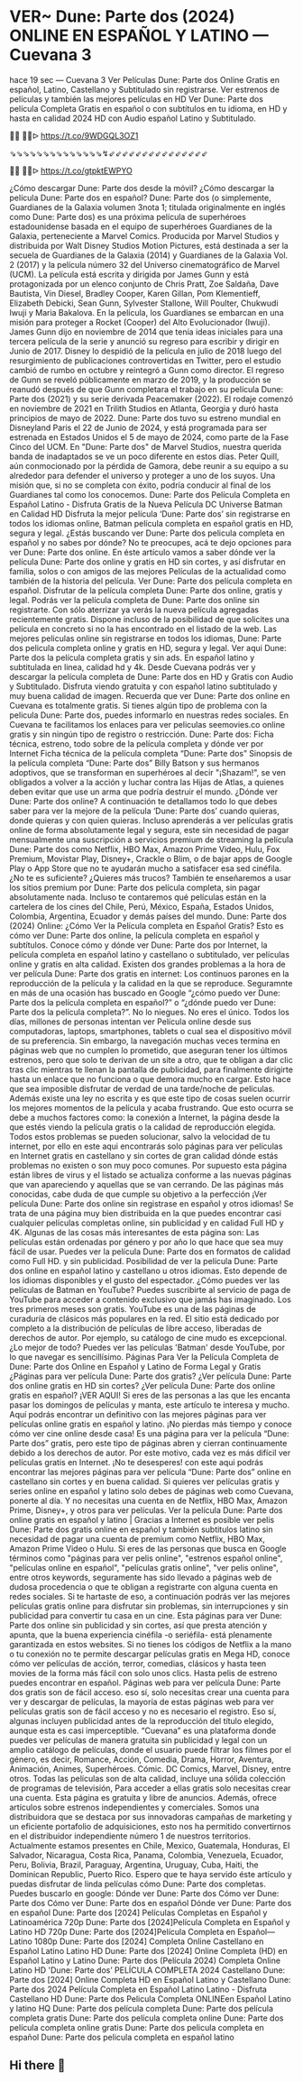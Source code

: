 VER~ Dune: Parte dos (2024) ONLINE EN ESPAÑOL Y LATINO — Cuevana 3
=
hace 19 sec — Cuevana 3 Ver Películas Dune: Parte dos Online Gratis en español, Latino, Castellano y Subtitulado sin registrarse. Ver estrenos de películas y también las mejores películas en HD Ver Dune: Parte dos película Completa Gratis en español o con subtítulos en tu idioma, en HD y hasta en calidad 2024 HD con Audio español Latino y Subtitulado.

🔴🔴 🔴🔴ᐅ  https://t.co/9WDGQL3OZ1

⇘⇘⇘⇘⇘⇘⇘⇘⇘⇘⇘⇘⇘⇘↯⇙⇙⇙⇙⇙⇙⇙⇙⇙⇙⇙⇙⇙⇙⇙

🔴🔴 🔴🔴ᐅ  https://t.co/gtpktEWPYO


¿Cómo descargar Dune: Parte dos desde la móvil? ¿Cómo descargar la película Dune: Parte dos en español?
Dune: Parte dos (o simplemente, Guardianes de la Galaxia volumen 3nota 1; titulada originalmente en inglés como Dune: Parte dos) es una próxima película de superhéroes estadounidense basada en el equipo de superhéroes Guardianes de la Galaxia, perteneciente a Marvel Comics. Producida por Marvel Studios y distribuida por Walt Disney Studios Motion Pictures, está destinada a ser la secuela de Guardianes de la Galaxia (2014) y Guardianes de la Galaxia Vol. 2 (2017) y la película número 32 del Universo cinematográfico de Marvel (UCM). La película está escrita y dirigida por James Gunn y está protagonizada por un elenco conjunto de Chris Pratt, Zoe Saldaña, Dave Bautista, Vin Diesel, Bradley Cooper, Karen Gillan, Pom Klementieff, Elizabeth Debicki, Sean Gunn, Sylvester Stallone, Will Poulter, Chukwudi Iwuji y Maria Bakalova. En la película, los Guardianes se embarcan en una misión para proteger a Rocket (Cooper) del Alto Evolucionador (Iwuji).
James Gunn dijo en noviembre de 2014 que tenía ideas iniciales para una tercera película de la serie y anunció su regreso para escribir y dirigir en Junio de 2017. Disney lo despidió de la película en julio de 2018 luego del resurgimiento de publicaciones controvertidas en Twitter, pero el estudio cambió de rumbo en octubre y reintegró a Gunn como director. El regreso de Gunn se reveló públicamente en marzo de 2019, y la producción se reanudó después de que Gunn completara el trabajo en su película Dune: Parte dos (2021) y su serie derivada Peacemaker (2022). El rodaje comenzó en noviembre de 2021 en Trilith Studios en Atlanta, Georgia y duró hasta principios de mayo de 2022.
Dune: Parte dos tuvo su estreno mundial en Disneyland Paris el 22 de Junio de 2024, y está programada para ser estrenada en Estados Unidos el 5 de mayo de 2024, como parte de la Fase Cinco del UCM.
En "Dune: Parte dos" de Marvel Studios, nuestra querida banda de inadaptados se ve un poco diferente en estos días. Peter Quill, aún conmocionado por la pérdida de Gamora, debe reunir a su equipo a su alrededor para defender el universo y proteger a uno de los suyos. Una misión que, si no se completa con éxito, podría conducir al final de los Guardianes tal como los conocemos.
Dune: Parte dos Película Completa en Español Latino - Disfruta Gratis de la Nueva Película DC Universe Batman en Calidad HD
Disfruta la mejor película ‘Dune: Parte dos’ sin registrarse en todos los idiomas online, Batman película completa en español gratis en HD, segura y legal.
¿Estás buscando ver Dune: Parte dos pelicula completa en español y no sabes por dónde? No te preocupes, acá te dejo opciones para ver Dune: Parte dos online.
En éste artículo vamos a saber dónde ver la película Dune: Parte dos online y gratis en HD sin cortes, y así disfrutar en familia, solos o con amigos de las mejores Películas de la actualidad como también de la historia del película.
Ver Dune: Parte dos película completa en español. Disfrutar de la película completa Dune: Parte dos online, gratis y legal.
Podrás ver la película completa de Dune: Parte dos online sin registrarte. Con sólo aterrizar ya verás la nueva película agregadas recientemente gratis.
Dispone incluso de la posibilidad de que solicites una película en concreto si no la has encontrado en el listado de la web.
Las mejores peliculas online sin registrarse en todos los idiomas, Dune: Parte dos pelicula completa online y gratis en HD, segura y legal.
Ver aqui Dune: Parte dos la película completa gratis y sin ads. En español latino y subtitulada en linea, calidad hd y 4k.
Desde Cuevana podrás ver y descargar la película completa de Dune: Parte dos en HD y Gratis con Audio y Subtitulado.
Disfruta viendo gratuita y con español latino subtitulado y muy buena calidad de imagen.
Recuerda que ver Dune: Parte dos online en Cuevana es totalmente gratis.
Si tienes algún tipo de problema con la pelicula Dune: Parte dos, puedes informarlo en nuestras redes sociales.
En Cuevana te facilitamos los enlaces para ver peliculas seemovies.co online gratis y sin ningún tipo de registro o restricción.
Dune: Parte dos: Ficha técnica, estreno, todo sobre de la película completa y dónde ver por Internet
Ficha técnica de la película completa “Dune: Parte dos”
Sinopsis de la película completa “Dune: Parte dos”
Billy Batson y sus hermanos adoptivos, que se transforman en superhéroes al decir "¡Shazam!", se ven obligados a volver a la acción y luchar contra las Hijas de Atlas, a quienes deben evitar que use un arma que podría destruir el mundo.
¿Dónde ver Dune: Parte dos online?
A continuación te detallamos todo lo que debes saber para ver la mejore de la película ‘Dune: Parte dos’ cuando quieras, donde quieras y con quien quieras.
Incluso aprenderás a ver películas gratis online de forma absolutamente legal y segura, este sin necesidad de pagar mensualmente una suscripción a servicios premium de streaming la película Dune: Parte dos como Netflix, HBO Max, Amazon Prime Video, Hulu, Fox Premium, Movistar Play, Disney+, Crackle o Blim, o de bajar apps de Google Play o App Store que no te ayudarán mucho a satisfacer esa sed cinéfila.
¿No te es suficiente? ¿Quieres más trucos? También te enseñaremos a usar los sitios premium por Dune: Parte dos película completa, sin pagar absolutamente nada.
Incluso te contaremos qué películas están en la cartelera de los cines del Chile, Perú, México, España, Estados Unidos, Colombia, Argentina, Ecuador y demás países del mundo.
Dune: Parte dos (2024) Online: ¿Cómo Ver la Película completa en Español Gratis?
Esto es cómo ver Dune: Parte dos online, la película completa en español y subtítulos.
Conoce cómo y dónde ver Dune: Parte dos por Internet, la película completa en español latino y castellano o subtitulado, ver películas online y gratis en alta calidad.
Existen dos grandes problemas a la hora de ver película Dune: Parte dos gratis en internet: Los continuos parones en la reproducción de la película y la calidad en la que se reproduce.
Seguramnte en más de una ocasión has buscado en Google “¿cómo puedo ver Dune: Parte dos la película completa en español?” o “¿dónde puedo ver Dune: Parte dos la película completa?”.
No lo niegues. No eres el único. Todos los días, millones de personas intentan ver Película online desde sus computadoras, laptops, smartphones, tablets o cual sea el dispositivo móvil de su preferencia.
Sin embargo, la navegación muchas veces termina en páginas web que no cumplen lo prometido, que aseguran tener los últimos estrenos, pero que solo te derivan de un site a otro, que te obligan a dar clic tras clic mientras te llenan la pantalla de publicidad, para finalmente dirigirte hasta un enlace que no funciona o que demora mucho en cargar.
Esto hace que sea imposible disfrutar de verdad de una tarde/noche de películas. Además existe una ley no escrita y es que este tipo de cosas suelen ocurrir los mejores momentos de la película y acaba frustrando.
Que esto ocurra se debe a muchos factores como: la conexión a Internet, la página desde la que estés viendo la película gratis o la calidad de reproducción elegida.
Todos estos problemas se pueden solucionar, salvo la velocidad de tu internet, por ello en este aqui encontrarás solo páginas para ver películas en Internet gratis en castellano y sin cortes de gran calidad dónde estás problemas no existen o son muy poco comunes.
Por supuesto esta página están libres de virus y el listado se actualiza conforme a las nuevas páginas que van apareciendo y aquellas que se van cerrando.
De las páginas más conocidas, cabe duda de que cumple su objetivo a la perfección ¡Ver película Dune: Parte dos online sin registrase en español y otros idiomas!
Se trata de una página muy bien distribuida en la que puedes encontrar casi cualquier películas completas online, sin publicidad y en calidad Full HD y 4K.
Algunas de las cosas más interesantes de esta página son:
Las películas están ordenadas por género y por año lo que hace que sea muy fácil de usar.
Puedes ver la película Dune: Parte dos en formatos de calidad como Full HD. y sin publicidad.
Posibilidad de ver la película Dune: Parte dos online en español latino y castellano u otros idiomas. Esto depende de los idiomas disponibles y el gusto del espectador.
¿Cómo puedes ver las películas de Batman en YouTube?
Puedes suscribirte al servicio de paga de YouTube para acceder a contenido exclusivo que jamás has imaginado. Los tres primeros meses son gratis.
YouTube es una de las páginas de curaduría de clásicos más populares en la red. El sitio está dedicado por completo a la distribución de películas de libre acceso, liberadas de derechos de autor.
Por ejemplo, su catálogo de cine mudo es excepcional. ¿Lo mejor de todo? Puedes ver las películas 'Batman' desde YouTube, por lo que navegar es sencillísimo.
Páginas Para Ver la Película Completa de Dune: Parte dos Online en Español y Latino de Forma Legal y Gratis
¿Páginas para ver película Dune: Parte dos gratis? ¿Ver película Dune: Parte dos online gratis en HD sin cortes? ¿Ver película Dune: Parte dos online gratis en español?
¡VER AQUI!
Si eres de las personas a las que les encanta pasar los domingos de películas y manta, este artículo te interesa y mucho.
Aquí podrás encontrar un definitivo con las mejores páginas para ver películas online gratis en español y latino.
¡No pierdas más tiempo y conoce cómo ver cine online desde casa!
Es una página para ver la película “Dune: Parte dos” gratis, pero este tipo de páginas abren y cierran continuamente debido a los derechos de autor. Por este motivo, cada vez es más difícil ver películas gratis en Internet.
¡No te desesperes! con este aqui podrás encontrar las mejores páginas para ver película “Dune: Parte dos” online en castellano sin cortes y en buena calidad.
Si quieres ver películas gratis y series online en español y latino solo debes de páginas web como Cuevana, ponerte al día. Y no necesitas una cuenta en de Netflix, HBO Max, Amazon Prime, Disney+, y otros para ver películas.
Ver la película Dune: Parte dos online gratis en español y latino | Gracias a Internet es posible ver pelis Dune: Parte dos gratis online en español y también subtitulos latino sin necesidad de pagar una cuenta de premium como Netflix, HBO Max, Amazon Prime Video o Hulu.
Si eres de las personas que busca en Google términos como "páginas para ver pelis online", "estrenos español online", "películas online en español", "películas gratis online", "ver pelis online", entre otros keywords, seguramente has sido llevado a páginas web de dudosa procedencia o que te obligan a registrarte con alguna cuenta en redes sociales.
Si te hartaste de eso, a continuación podrás ver las mejores películas gratis online para disfrutar sin problemas, sin interrupciones y sin publicidad para convertir tu casa en un cine.
Esta páginas para ver Dune: Parte dos online sin publicidad y sin cortes, así que presta atención y apunta, que la buena experiencia cinéfila -o seriéfila- está plenamente garantizada en estos websites.
Si no tienes los códigos de Netflix a la mano o tu conexión no te permite descargar películas gratis en Mega HD, conoce cómo ver películas de acción, terror, comedias, clásicos y hasta teen movies de la forma más fácil con solo unos clics. Hasta pelis de estreno puedes encontrar en español.
Páginas web para ver película Dune: Parte dos gratis son de fácil acceso. eso sí, solo necesitas crear una cuenta para ver y descargar de películas, la mayoría de estas páginas web para ver películas gratis son de fácil acceso y no es necesario el registro. Eso sí, algunas incluyen publicidad antes de la reproducción del título elegido, aunque esta es casi imperceptible.
“Cuevana” es una plataforma donde puedes ver películas de manera gratuita sin publicidad y legal con un amplio catálogo de películas, donde el usuario puede filtrar los filmes por el género, es decir, Romance, Acción, Comedia, Drama, Horror, Aventura, Animación, Animes, Superhéroes. Cómic. DC Comics, Marvel, Disney, entre otros.
Todas las películas son de alta calidad, incluye una sólida colección de programas de televisión, Para acceder a ellas gratis solo necesitas crear una cuenta. Esta página es gratuita y libre de anuncios. Además, ofrece artículos sobre estrenos independientes y comerciales.
Somos una distribuidora que se destaca por sus innovadoras campañas de marketing y un eficiente portafolio de adquisiciones, esto nos ha permitido convertirnos en el distribuidor independiente número 1 de nuestros territorios. Actualmente estamos presentes en Chile, Mexico, Guatemala, Honduras, El Salvador, Nicaragua, Costa Rica, Panama, Colombia, Venezuela, Ecuador, Peru, Bolivia, Brazil, Paraguay, Argentina, Uruguay, Cuba, Haiti, the Dominican Republic, Puerto Rico.
Espero que te haya servido éste artículo y puedas disfrutar de linda películas cómo Dune: Parte dos completas.
Puedes buscarlo en google:
Dónde ver Dune: Parte dos
Cómo ver Dune: Parte dos
Cómo ver Dune: Parte dos en español
Dónde ver Dune: Parte dos en español
Dune: Parte dos [2024] Películas Completas en Español y Latinoamérica 720p
Dune: Parte dos [2024]Película Completa en Español y Latino HD 720p
Dune: Parte dos [2024]Película Completa en Español—Latino 1080p
Dune: Parte dos [2024] Completa Online Castellano en Español Latino Latino HD
Dune: Parte dos [2024] Online Completa (HD) en Español Latino y Latino
Dune: Parte dos (Película 2024) Completa Online Latino HD
'Dune: Parte dos’ PELÍCULA COMPLETA 2024 Castellano
Dune: Parte dos [2024] Online Completa HD en Español Latino y Castellano
Dune: Parte dos 2024 Película Completa en Español Latino Latino - Disfruta Castellano HD
Dune: Parte dos Pelicula Completa ONLINEen Español Latino y latino HQ
Dune: Parte dos película completa
Dune: Parte dos película completa gratis
Dune: Parte dos película completa online
Dune: Parte dos película completa online gratis
Dune: Parte dos pelicula completa en español
Dune: Parte dos pelicula completa en español latino 
## Hi there 👋

<!--

**Here are some ideas to get you started:**

🙋‍♀️ A short introduction - what is your organization all about?
🌈 Contribution guidelines - how can the community get involved?
👩‍💻 Useful resources - where can the community find your docs? Is there anything else the community should know?
🍿 Fun facts - what does your team eat for breakfast?
🧙 Remember, you can do mighty things with the power of [Markdown](https://docs.github.com/github/writing-on-github/getting-started-with-writing-and-formatting-on-github/basic-writing-and-formatting-syntax)
-->
